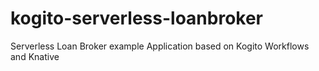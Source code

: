 # kogito-serverless-loanbroker
Serverless Loan Broker example Application based on Kogito Workflows and Knative
